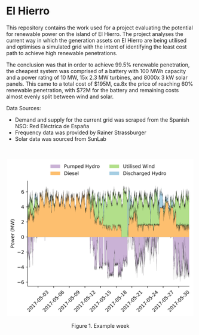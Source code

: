 # El Hierro

This repository contains the work used for a project evaluating the potential for renewable power on the island of El Hierro. The project analyses the current way in which the generation assets on El Hierro are being utilised and optimises a simulated grid with the intent of identifying the least cost path to achieve high renewable penetrations.

The conclusion was that in order to achieve 99.5% renewable penetration, the cheapest system was comprised of a battery with 100 MWh capacity and a power rating of 10 MW, 15x 2.3 MW turbines, and 8000x 3 kW solar panels. This came to a total cost of $195M, ca.8x the price of reaching 60% renewable penetration, with $72M for the battery and remaining costs almost evenly split between wind and solar. 

Data Sources:
* Demand and supply for the current grid was scraped from the Spanish NSO: Red Eléctrica de España
* Frequency data was provided by Rainer Strassburger
* Solar data was sourced from SunLab 

<br>

<p align="center">
  <img src="img/example_week.png" width="500"></img>
</p>
<p align="center">Figure 1. Example week</p>
